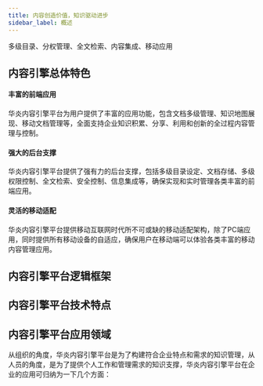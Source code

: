 ```yaml
---
title: 内容创造价值，知识驱动进步
sidebar_label: 概述
---
```


多级目录、分权管理、全文检索、内容集成、移动应用

## 内容引擎总体特色

#### 丰富的前端应用
华炎内容引擎平台为用户提供了丰富的应用功能，包含文档多级管理、知识地图展现、移动文档管理等，全面支持企业知识积累、分享、利用和创新的全过程内容管理与控制。

#### 强大的后台支撑

华炎内容引擎平台提供了强有力的后台支撑，包括多级目录设定、文档存储、多级权限控制、全文检索、安全控制、信息集成等，确保实现和实时管理各类丰富的前端应用。

#### 灵活的移动适配

华炎内容引擎平台提供移动互联网时代所不可或缺的移动适配架构，除了PC端应用，同时提供所有移动设备的自适应，确保用户在移动端可以体验各类丰富的移动内容管理应用。


## 内容引擎平台逻辑框架



## 内容引擎平台技术特点



## 内容引擎平台应用领域

从组织的角度，华炎内容引擎平台是为了构建符合企业特点和需求的知识管理，从人员的角度，是为了提供个人工作和管理需求的知识支撑，华炎内容引擎平台在企业的应用可归纳为一下几个方面：
